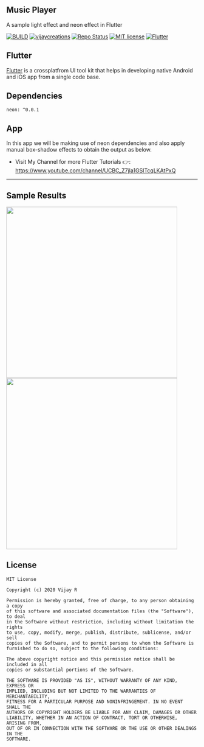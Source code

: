 ## Music Player

A sample light effect and neon effect in Flutter

[![BUILD](https://img.shields.io/badge/Build-OK-<COLOR>.svg)](https://github.com/vijayinyoutube/lighteffect)  [![vijaycreations](https://img.shields.io/website-up-vijaycreations-green-orange/http/cv.lbesson.qc.to.svg)](https://www.youtube.com/channel/UCBC_Z7jla1GSITcqLKAtPxQ) [![Repo Status](https://img.shields.io/badge/RepoStatus-Active-blue.svg)](https://github.com/vijayinyoutube/lighteffect) [![MIT license](https://img.shields.io/badge/License-MIT-red.svg)](https://github.com/vijayinyoutube/lighteffect) [![Flutter](https://img.shields.io/badge/Built_using-Flutter-blue.svg)](https://github.com/vijayinyoutube/lighteffect)


## Flutter
[Flutter](https://flutter.dev/) is a crossplatfrom UI tool kit that helps in developing native Android and iOS app from a single code base.

## Dependencies
```
neon: ^0.0.1
```

## App

In this app we will be making use of neon dependencies and also apply manual box-shadow effects to obtain the output as below.

* Visit My Channel for more Flutter Tutorials 👉: https://www.youtube.com/channel/UCBC_Z7jla1GSITcqLKAtPxQ 

------------------

## Sample Results

<img src="https://user-images.githubusercontent.com/58719230/89190315-e9b9ec80-d5be-11ea-86bb-4ccafd611832.png" width="450" height="450">
<img src="https://user-images.githubusercontent.com/58719230/89190356-f9393580-d5be-11ea-8063-5aba7ea12a15.png" width="450" height="450">

## License

```
MIT License

Copyright (c) 2020 Vijay R

Permission is hereby granted, free of charge, to any person obtaining a copy
of this software and associated documentation files (the "Software"), to deal
in the Software without restriction, including without limitation the rights
to use, copy, modify, merge, publish, distribute, sublicense, and/or sell
copies of the Software, and to permit persons to whom the Software is
furnished to do so, subject to the following conditions:

The above copyright notice and this permission notice shall be included in all
copies or substantial portions of the Software.

THE SOFTWARE IS PROVIDED "AS IS", WITHOUT WARRANTY OF ANY KIND, EXPRESS OR
IMPLIED, INCLUDING BUT NOT LIMITED TO THE WARRANTIES OF MERCHANTABILITY,
FITNESS FOR A PARTICULAR PURPOSE AND NONINFRINGEMENT. IN NO EVENT SHALL THE
AUTHORS OR COPYRIGHT HOLDERS BE LIABLE FOR ANY CLAIM, DAMAGES OR OTHER
LIABILITY, WHETHER IN AN ACTION OF CONTRACT, TORT OR OTHERWISE, ARISING FROM,
OUT OF OR IN CONNECTION WITH THE SOFTWARE OR THE USE OR OTHER DEALINGS IN THE
SOFTWARE.

```
